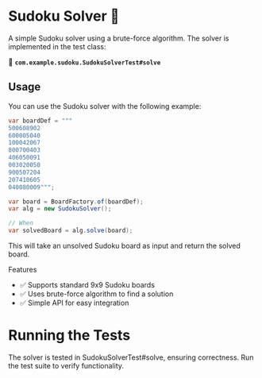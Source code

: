 # Sudoku Solver 🧩

A simple Sudoku solver using a brute-force algorithm. The solver is implemented in the test class:

📂 **`com.example.sudoku.SudokuSolverTest#solve`**

## Usage

You can use the Sudoku solver with the following example:

```java
var boardDef = """
500608902
600005040
100042067
800700403
406050091
003020050
900507204
207410605
040080009""";

var board = BoardFactory.of(boardDef);
var alg = new SudokuSolver();

// When
var solvedBoard = alg.solve(board);

```

This will take an unsolved Sudoku board as input and return the solved board.

Features
*	✅ Supports standard 9x9 Sudoku boards
*	✅ Uses brute-force algorithm to find a solution
*	✅ Simple API for easy integration

# Running the Tests

The solver is tested in SudokuSolverTest#solve, ensuring correctness. Run the test suite to verify functionality.
